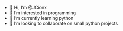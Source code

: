 - 👋 Hi, I’m @JCionx
- 👀 I’m interested in programming
- 🌱 I’m currently learning python
- 💞️ I’m looking to collaborate on small python projects
